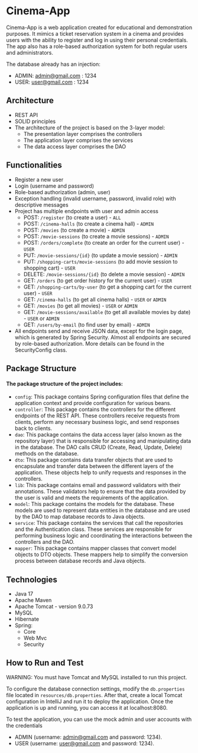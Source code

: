 # Cinema-App

Cinema-App is a web application created for educational and demonstration purposes. It mimics a ticket reservation system in a cinema and provides users with the ability to register and log in using their personal credentials. The app also has a role-based authorization system for both regular users and administrators.

The database already has an injection:
- ADMIN: admin@gmail.com : 1234
- USER: user@gmail.com : 1234

## Architecture

- REST API
- SOLID principles
- The architecture of the project is based on the 3-layer model:
    - The presentation layer comprises the controllers
    - The application layer comprises the services
    - The data access layer comprises the DAO

## Functionalities

- Register a new user
- Login (username and password)
- Role-based authorization (admin, user)
- Exception handling (invalid username, password, invalid role) with descriptive messages
- Project has multiple endpoints with user and admin access
    - POST: `/register` (to create a user) - `ALL`
    - POST: `/cinema-halls` (to create a cinema hall) - `ADMIN`
    - POST: `/movies` (to create a movie) - `ADMIN`
    - POST: `/movie-sessions` (to create a movie sessions) - `ADMIN`
    - POST: `/orders/complete` (to create an order for the current user) - `USER`
    - PUT: `/movie-sessions/{id}` (to update a movie session) - `ADMIN`
    - PUT: `/shopping-carts/movie-sessions` (to add movie session to shopping cart) - `USER`
    - DELETE: `/movie-sessions/{id}` (to delete a movie session) - `ADMIN`
    - GET: `/orders` (to get order history for the current user) - `USER`
    - GET: `/shopping-carts/by-user` (to get a shopping cart for the current user) - `USER`
    - GET: `/cinema-halls` (to get all cinema halls) - `USER` or `ADMIN`
    - GET: `/movies` (to get all movies) - `USER` or `ADMIN`
    - GET: `/movie-sessions/available` (to get all available movies by date) - `USER` or `ADMIN`
    - GET: `/users/by-email` (to find user by email) - `ADMIN`
- All endpoints send and receive JSON data, except for the login page, which is generated by Spring Security. Almost all endpoints are secured by role-based authorization. More details can be found in the SecurityConfig class.

## Package Structure
#### The package structure of the project includes:
- `config`: This package contains Spring configuration files that define the application context and provide configuration for various beans.
- `controller`: This package contains the controllers for the different endpoints of the REST API. These controllers receive requests from clients, perform any necessary business logic, and send responses back to clients.
- `dao`: This package contains the data access layer (also known as the repository layer) that is responsible for accessing and manipulating data in the database. The DAO calls CRUD (Create, Read, Update, Delete) methods on the database.
- `dto`: This package contains data transfer objects that are used to encapsulate and transfer data between the different layers of the application. These objects help to unify requests and responses in the controllers.
- `lib`: This package contains email and password validators with their annotations. These validators help to ensure that the data provided by the user is valid and meets the requirements of the application.
- `model`: This package contains the models for the database. These models are used to represent data entities in the database and are used by the DAO to map database records to Java objects.
- `service`: This package contains the services that call the repositories and the Authentication class. These services are responsible for performing business logic and coordinating the interactions between the controllers and the DAO.
- `mapper`: This package contains mapper classes that convert model objects to DTO objects. These mappers help to simplify the conversion process between database records and Java objects.

## Technologies

- Java 17
- Apache Maven
- Apache Tomcat - version 9.0.73
- MySQL
- Hibernate
- Spring:
    - Core
    - Web Mvc
    - Security

## How to Run and Test

WARNING: You must have Tomcat and MySQL installed to run this project.

To configure the database connection settings, modify the `db.properties` file located in `resources/db.properties`. After that, create a local Tomcat configuration in IntelliJ and run it to deploy the application. Once the application is up and running, you can access it at localhost:8080.

To test the application, you can use the mock admin and user accounts with the credentials 
- ADMIN (username: admin@gmail.com and password: 1234).
- USER (username: user@gmail.com and password: 1234).
